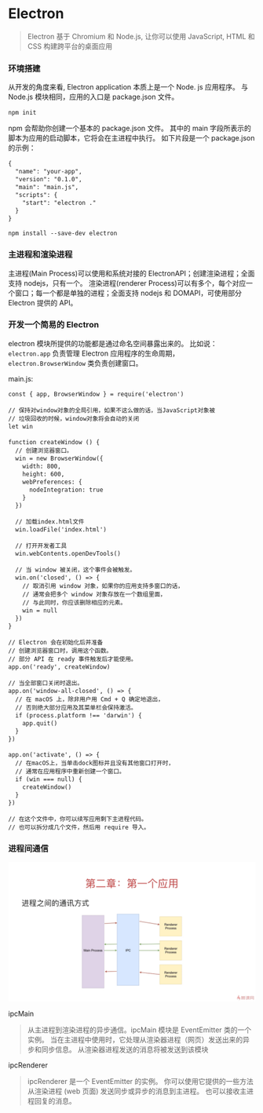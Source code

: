 # Electron

> Electron 基于 Chromium 和 Node.js, 让你可以使用 JavaScript, HTML 和 CSS 构建跨平台的桌面应用

### 环境搭建

从开发的角度来看, Electron application 本质上是一个 Node. js 应用程序。 与 Node.js 模块相同，应用的入口是 package.json 文件。

```
npm init
```

npm 会帮助你创建一个基本的 package.json 文件。 其中的 main 字段所表示的脚本为应用的启动脚本，它将会在主进程中执行。 如下片段是一个 package.json 的示例：

```
{
  "name": "your-app",
  "version": "0.1.0",
  "main": "main.js",
  "scripts": {
    "start": "electron ."
  }
}
```

```
npm install --save-dev electron
```

### 主进程和渲染进程

主进程(Main Process)可以使用和系统对接的 ElectronAPI；创建渲染进程；全面支持 nodejs，只有一个。
渲染进程(renderer Process)可以有多个，每个对应一个窗口；每一个都是单独的进程；全面支持 nodejs 和 DOMAPI，可使用部分 Electron 提供的 API。

### 开发一个简易的 Electron

electron 模块所提供的功能都是通过命名空间暴露出来的。 比如说： `electron.app` 负责管理 Electron 应用程序的生命周期， `electron.BrowserWindow` 类负责创建窗口。

main.js:

```
const { app, BrowserWindow } = require('electron')

// 保持对window对象的全局引用，如果不这么做的话，当JavaScript对象被
// 垃圾回收的时候，window对象将会自动的关闭
let win

function createWindow () {
  // 创建浏览器窗口。
  win = new BrowserWindow({
    width: 800,
    height: 600,
    webPreferences: {
      nodeIntegration: true
    }
  })

  // 加载index.html文件
  win.loadFile('index.html')

  // 打开开发者工具
  win.webContents.openDevTools()

  // 当 window 被关闭，这个事件会被触发。
  win.on('closed', () => {
    // 取消引用 window 对象，如果你的应用支持多窗口的话，
    // 通常会把多个 window 对象存放在一个数组里面，
    // 与此同时，你应该删除相应的元素。
    win = null
  })
}

// Electron 会在初始化后并准备
// 创建浏览器窗口时，调用这个函数。
// 部分 API 在 ready 事件触发后才能使用。
app.on('ready', createWindow)

// 当全部窗口关闭时退出。
app.on('window-all-closed', () => {
  // 在 macOS 上，除非用户用 Cmd + Q 确定地退出，
  // 否则绝大部分应用及其菜单栏会保持激活。
  if (process.platform !== 'darwin') {
    app.quit()
  }
})

app.on('activate', () => {
  // 在macOS上，当单击dock图标并且没有其他窗口打开时，
  // 通常在应用程序中重新创建一个窗口。
  if (win === null) {
    createWindow()
  }
})

// 在这个文件中，你可以续写应用剩下主进程代码。
// 也可以拆分成几个文件，然后用 require 导入。
```

### 进程间通信

![进程间通信](./images/进程通信.jpg)

ipcMain

> 从主进程到渲染进程的异步通信。ipcMain 模块是 EventEmitter 类的一个实例。 当在主进程中使用时，它处理从渲染器进程（网页）发送出来的异步和同步信息。 从渲染器进程发送的消息将被发送到该模块

ipcRenderer

> ipcRenderer 是一个 EventEmitter 的实例。 你可以使用它提供的一些方法从渲染进程 (web 页面) 发送同步或异步的消息到主进程。 也可以接收主进程回复的消息。
